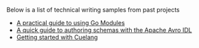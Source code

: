 Below is a list of technical writing samples from past projects

- [A practical guide to using Go Modules](using-go-modules.md)
- [A quick guide to authoring schemas with the Apache Avro IDL](authoring-schemas-with-avro-idl.md)
- [Getting started with Cuelang](getting-started-with-cuelang.md)
